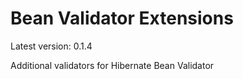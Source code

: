 # Bean Validator Extensions

Latest version: 0.1.4

Additional validators for Hibernate Bean Validator
